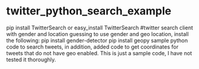 # twitter_python_search_example
pip install TwitterSearch or easy_install TwitterSearch
#twitter search client with gender and location guessing
to use gender and geo location, install the following:
pip install gender-detector
pip install geopy
sample python code to search tweets, in addition, added code to get coordinates for tweets that do not have geo enabled.
This is just a sample code, I have not tested it thoroughly.
